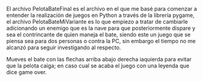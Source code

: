 El archivo PelotaBateFinal es el archivo en el que me basé para comenzar a entender la realización de juegos en Python a través de la librería pygame,
el archivo PelotaBateMiVariante es lo que empiezo a tratar de cambiarle adicionando un enemigo que es la nave para que posteriormente dispare y sea
el contrincante de quien maneja el bate, siendo este un juego que se piensa sea para dos personas o contra la PC, sin embargo el tiempo no me alcanzó 
para seguir investigando al respecto.

Mueves el bate con las flechas arriba abajo derecha iaquierda para evitar que la pelota caiga; en caso cual se acaba el juego con una leyenda 
que dice game over.
